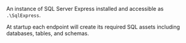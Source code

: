 
An instance of SQL Server Express installed and accessible as `.\SqlExpress`.

At startup each endpoint will create its required SQL assets including databases, tables, and schemas.